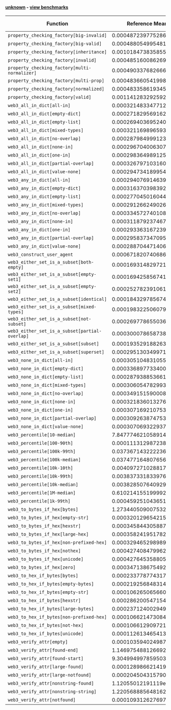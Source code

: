 #### [unknown](https://github.com/BobTheBuidler/faster-web3.py/blob/master/unknown) - [view benchmarks](https://github.com/BobTheBuidler/faster-web3.py/blob/master/unknown)

| Function | Reference Mean | Faster Mean | % Change | Speedup (%) | x Faster | Faster |
|----------|---------------|-------------|----------|-------------|----------|--------|
| `property_checking_factory[big-invalid]` | 0.0004872397752864234 | 0.0004781925410311342 | 1.86% | 1.89% | 1.02x | ✅ |
| `property_checking_factory[big-valid]` | 0.00048805499548107255 | 0.0004798556424985918 | 1.68% | 1.71% | 1.02x | ✅ |
| `property_checking_factory[inheritance]` | 0.0010184738358553034 | 0.0010151659377101406 | 0.32% | 0.33% | 1.00x | ✅ |
| `property_checking_factory[invalid]` | 0.00048516008626987915 | 0.000488158159182667 | -0.62% | -0.61% | 0.99x | ❌ |
| `property_checking_factory[multi-normalizer]` | 0.0004903376826669653 | 0.0004833581507202527 | 1.42% | 1.44% | 1.01x | ✅ |
| `property_checking_factory[multi-prop]` | 0.0004836605419989155 | 0.00048396180494238053 | -0.06% | -0.06% | 1.00x | ❌ |
| `property_checking_factory[normalized]` | 0.0004833586193458058 | 0.0004842373593027768 | -0.18% | -0.18% | 1.00x | ❌ |
| `property_checking_factory[valid]` | 0.001141283292592837 | 0.0010802346170943752 | 5.35% | 5.65% | 1.06x | ✅ |
| `web3_all_in_dict[all-in]` | 0.00032148334771219477 | 0.00031807243587356454 | 1.06% | 1.07% | 1.01x | ✅ |
| `web3_all_in_dict[empty-dict]` | 0.000271829569162991 | 0.00027466469291576674 | -1.04% | -1.03% | 0.99x | ❌ |
| `web3_all_in_dict[empty-list]` | 0.0002694036952408031 | 0.00027030575207722237 | -0.33% | -0.33% | 1.00x | ❌ |
| `web3_all_in_dict[mixed-types]` | 0.00032116989659396265 | 0.00032395382170662167 | -0.87% | -0.86% | 0.99x | ❌ |
| `web3_all_in_dict[no-overlap]` | 0.00028798499912351474 | 0.00029451556294765965 | -2.27% | -2.22% | 0.98x | ❌ |
| `web3_all_in_dict[none-in]` | 0.0002967040063073044 | 0.00030131810103739554 | -1.56% | -1.53% | 0.98x | ❌ |
| `web3_all_in_dict[one-in]` | 0.00029836498912582624 | 0.00029887007416138896 | -0.17% | -0.17% | 1.00x | ❌ |
| `web3_all_in_dict[partial-overlap]` | 0.00032679710316097193 | 0.00033067422549593924 | -1.19% | -1.17% | 0.99x | ❌ |
| `web3_all_in_dict[value-none]` | 0.00029473418995488055 | 0.0002992985413309521 | -1.55% | -1.53% | 0.98x | ❌ |
| `web3_any_in_dict[all-in]` | 0.00029407691463909644 | 0.0002905251051068953 | 1.21% | 1.22% | 1.01x | ✅ |
| `web3_any_in_dict[empty-dict]` | 0.00031637039839273716 | 0.00031547766771826294 | 0.28% | 0.28% | 1.00x | ✅ |
| `web3_any_in_dict[empty-list]` | 0.0002770450160442325 | 0.0002710636972366242 | 2.16% | 2.21% | 1.02x | ✅ |
| `web3_any_in_dict[mixed-types]` | 0.00029126624902636137 | 0.0002904870692804608 | 0.27% | 0.27% | 1.00x | ✅ |
| `web3_any_in_dict[no-overlap]` | 0.0003345727401086619 | 0.0003343034782317484 | 0.08% | 0.08% | 1.00x | ✅ |
| `web3_any_in_dict[none-in]` | 0.0003118792374676248 | 0.0003079248759729768 | 1.27% | 1.28% | 1.01x | ✅ |
| `web3_any_in_dict[one-in]` | 0.0002933631672394303 | 0.00028857123898419 | 1.63% | 1.66% | 1.02x | ✅ |
| `web3_any_in_dict[partial-overlap]` | 0.0002958373470956654 | 0.0002869323955188708 | 3.01% | 3.10% | 1.03x | ✅ |
| `web3_any_in_dict[value-none]` | 0.00028870447140638233 | 0.0002875433405675507 | 0.40% | 0.40% | 1.00x | ✅ |
| `web3_construct_user_agent` | 0.0006718207406869436 | 0.0006625533887382294 | 1.38% | 1.40% | 1.01x | ✅ |
| `web3_either_set_is_a_subset[both-empty]` | 0.00016931482972146216 | 0.00016868558469407556 | 0.37% | 0.37% | 1.00x | ✅ |
| `web3_either_set_is_a_subset[empty-set1]` | 0.00016942585674112283 | 0.0001715457081465585 | -1.25% | -1.24% | 0.99x | ❌ |
| `web3_either_set_is_a_subset[empty-set2]` | 0.00025278239106124123 | 0.0002524264030501479 | 0.14% | 0.14% | 1.00x | ✅ |
| `web3_either_set_is_a_subset[identical]` | 0.00018432978567411865 | 0.00018512590880530804 | -0.43% | -0.43% | 1.00x | ❌ |
| `web3_either_set_is_a_subset[mixed-types]` | 0.0001983225060791532 | 0.0001961204770967375 | 1.11% | 1.12% | 1.01x | ✅ |
| `web3_either_set_is_a_subset[not-subset]` | 0.0002697786550361221 | 0.00027175164123922164 | -0.73% | -0.73% | 0.99x | ❌ |
| `web3_either_set_is_a_subset[partial-overlap]` | 0.0003000786587384895 | 0.0003028046912938655 | -0.91% | -0.90% | 0.99x | ❌ |
| `web3_either_set_is_a_subset[subset]` | 0.00019352918826379302 | 0.00019258213432381084 | 0.49% | 0.49% | 1.00x | ✅ |
| `web3_either_set_is_a_subset[superset]` | 0.0002951303499712841 | 0.00029557087118376347 | -0.15% | -0.15% | 1.00x | ❌ |
| `web3_none_in_dict[all-in]` | 0.0003051048310554529 | 0.0003068916858316994 | -0.59% | -0.58% | 0.99x | ❌ |
| `web3_none_in_dict[empty-dict]` | 0.0003368977334009508 | 0.0003292812888007244 | 2.26% | 2.31% | 1.02x | ✅ |
| `web3_none_in_dict[empty-list]` | 0.00028793885366123904 | 0.00028577562888595795 | 0.75% | 0.76% | 1.01x | ✅ |
| `web3_none_in_dict[mixed-types]` | 0.00030605478299373706 | 0.00030376374609446363 | 0.75% | 0.75% | 1.01x | ✅ |
| `web3_none_in_dict[no-overlap]` | 0.0003491515900081545 | 0.0003466202812052213 | 0.72% | 0.73% | 1.01x | ✅ |
| `web3_none_in_dict[none-in]` | 0.0003218360132767308 | 0.000317335041760004 | 1.40% | 1.42% | 1.01x | ✅ |
| `web3_none_in_dict[one-in]` | 0.0003071692107538063 | 0.00030390400970630544 | 1.06% | 1.07% | 1.01x | ✅ |
| `web3_none_in_dict[partial-overlap]` | 0.00030926387475312215 | 0.00030348448912094863 | 1.87% | 1.90% | 1.02x | ✅ |
| `web3_none_in_dict[value-none]` | 0.0003070693229379299 | 0.00029968745615703774 | 2.40% | 2.46% | 1.02x | ✅ |
| `web3_percentile[10-median]` | 7.847774621058914e-05 | 7.734965443660355e-05 | 1.44% | 1.46% | 1.01x | ✅ |
| `web3_percentile[100-90th]` | 0.00011131298723871288 | 0.00011044803814965594 | 0.78% | 0.78% | 1.01x | ✅ |
| `web3_percentile[100k-99th]` | 0.03736714322223667 | 0.03741051985187167 | -0.12% | -0.12% | 1.00x | ❌ |
| `web3_percentile[100k-median]` | 0.0374771648076568 | 0.037493564740737347 | -0.04% | -0.04% | 1.00x | ❌ |
| `web3_percentile[10k-10th]` | 0.004097271028817306 | 0.004158181872961434 | -1.49% | -1.46% | 0.99x | ❌ |
| `web3_percentile[10k-99th]` | 0.003837331833976954 | 0.0038408333860996168 | -0.09% | -0.09% | 1.00x | ❌ |
| `web3_percentile[10k-median]` | 0.003828507640929875 | 0.0039003725294142165 | -1.88% | -1.84% | 0.98x | ❌ |
| `web3_percentile[1M-median]` | 0.6102141551999921 | 0.6160531655999876 | -0.96% | -0.95% | 0.99x | ❌ |
| `web3_percentile[1k-99th]` | 0.0004592510436519466 | 0.0004613562737442325 | -0.46% | -0.46% | 1.00x | ❌ |
| `web3_to_bytes_if_hex[bytes]` | 1.2734405090075322e-05 | 1.2862234231458665e-05 | -1.00% | -0.99% | 0.99x | ❌ |
| `web3_to_bytes_if_hex[empty-str]` | 0.0003201296542158483 | 0.00032203748507135006 | -0.60% | -0.59% | 0.99x | ❌ |
| `web3_to_bytes_if_hex[hexstr]` | 0.00034584430588770155 | 0.0003508182751901754 | -1.44% | -1.42% | 0.99x | ❌ |
| `web3_to_bytes_if_hex[large-hex]` | 0.00035824195178278055 | 0.00035256314544269594 | 1.59% | 1.61% | 1.02x | ✅ |
| `web3_to_bytes_if_hex[non-prefixed-hex]` | 0.0003294652989890426 | 0.00032877802577700206 | 0.21% | 0.21% | 1.00x | ✅ |
| `web3_to_bytes_if_hex[nothex]` | 0.0004274084799620218 | 0.0004269556728807674 | 0.11% | 0.11% | 1.00x | ✅ |
| `web3_to_bytes_if_hex[unicode]` | 0.0004276453588053791 | 0.0004392998271697128 | -2.73% | -2.65% | 0.97x | ❌ |
| `web3_to_bytes_if_hex[zero]` | 0.0003471386754921752 | 0.00034875170477534795 | -0.46% | -0.46% | 1.00x | ❌ |
| `web3_to_hex_if_bytes[bytes]` | 0.0002337787743171711 | 0.00023427408224333326 | -0.21% | -0.21% | 1.00x | ❌ |
| `web3_to_hex_if_bytes[empty-bytes]` | 0.00021925684831436185 | 0.00021989061982006868 | -0.29% | -0.29% | 1.00x | ❌ |
| `web3_to_hex_if_bytes[empty-str]` | 0.0001062650656609373 | 0.00010488613720198885 | 1.30% | 1.31% | 1.01x | ✅ |
| `web3_to_hex_if_bytes[hexstr]` | 0.0002862005471540014 | 0.0002676757800734163 | 6.47% | 6.92% | 1.07x | ✅ |
| `web3_to_hex_if_bytes[large-bytes]` | 0.00023712400294985704 | 0.0002382801920528611 | -0.49% | -0.49% | 1.00x | ❌ |
| `web3_to_hex_if_bytes[non-prefixed-hex]` | 0.00010662147308468768 | 0.00010782645208982538 | -1.13% | -1.12% | 0.99x | ❌ |
| `web3_to_hex_if_bytes[not-hex]` | 0.00010661290972197076 | 0.00010702236249303211 | -0.38% | -0.38% | 1.00x | ❌ |
| `web3_to_hex_if_bytes[unicode]` | 0.00011261346541391563 | 0.00011301062961302258 | -0.35% | -0.35% | 1.00x | ❌ |
| `web3_verify_attr[empty]` | 0.00010359402498773254 | 0.00010482790704828227 | -1.19% | -1.18% | 0.99x | ❌ |
| `web3_verify_attr[found-end]` | 1.1469754881266928e-05 | 1.217444531489467e-05 | -6.14% | -5.79% | 0.94x | ❌ |
| `web3_verify_attr[found-start]` | 9.304994997859503e-06 | 9.521896965504923e-06 | -2.33% | -2.28% | 0.98x | ❌ |
| `web3_verify_attr[large-found]` | 0.00012898662141917004 | 0.00012913807857635253 | -0.12% | -0.12% | 1.00x | ❌ |
| `web3_verify_attr[large-notfound]` | 0.00020450431579024442 | 0.00020420412315577682 | 0.15% | 0.15% | 1.00x | ✅ |
| `web3_verify_attr[nonstring-found]` | 1.12055012191119e-05 | 1.119718389578283e-05 | 0.07% | 0.07% | 1.00x | ✅ |
| `web3_verify_attr[nonstring-string]` | 1.220568885648162e-05 | 1.2229326525816364e-05 | -0.19% | -0.19% | 1.00x | ❌ |
| `web3_verify_attr[notfound]` | 0.00010931262769769719 | 0.00011646220951638445 | -6.54% | -6.14% | 0.94x | ❌ |
